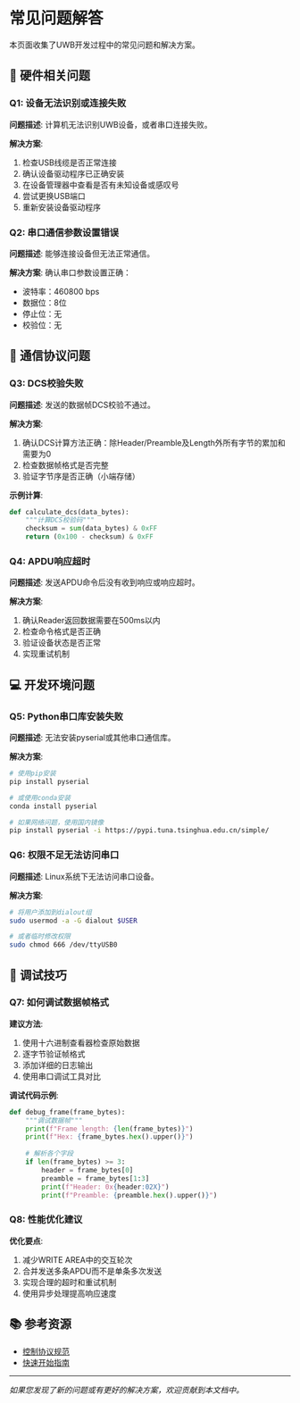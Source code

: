 # 常见问题解答

本页面收集了UWB开发过程中的常见问题和解决方案。

## 🔧 硬件相关问题

### Q1: 设备无法识别或连接失败

**问题描述**: 计算机无法识别UWB设备，或者串口连接失败。

**解决方案**:
1. 检查USB线缆是否正常连接
2. 确认设备驱动程序已正确安装
3. 在设备管理器中查看是否有未知设备或感叹号
4. 尝试更换USB端口
5. 重新安装设备驱动程序

### Q2: 串口通信参数设置错误

**问题描述**: 能够连接设备但无法正常通信。

**解决方案**:
确认串口参数设置正确：
- 波特率：460800 bps
- 数据位：8位
- 停止位：无
- 校验位：无

## 📡 通信协议问题

### Q3: DCS校验失败

**问题描述**: 发送的数据帧DCS校验不通过。

**解决方案**:
1. 确认DCS计算方法正确：除Header/Preamble及Length外所有字节的累加和需要为0
2. 检查数据帧格式是否完整
3. 验证字节序是否正确（小端存储）

**示例计算**:
```python
def calculate_dcs(data_bytes):
    """计算DCS校验码"""
    checksum = sum(data_bytes) & 0xFF
    return (0x100 - checksum) & 0xFF
```

### Q4: APDU响应超时

**问题描述**: 发送APDU命令后没有收到响应或响应超时。

**解决方案**:
1. 确认Reader返回数据需要在500ms以内
2. 检查命令格式是否正确
3. 验证设备状态是否正常
4. 实现重试机制

## 💻 开发环境问题

### Q5: Python串口库安装失败

**问题描述**: 无法安装pyserial或其他串口通信库。

**解决方案**:
```bash
# 使用pip安装
pip install pyserial

# 或使用conda安装
conda install pyserial

# 如果网络问题，使用国内镜像
pip install pyserial -i https://pypi.tuna.tsinghua.edu.cn/simple/
```

### Q6: 权限不足无法访问串口

**问题描述**: Linux系统下无法访问串口设备。

**解决方案**:
```bash
# 将用户添加到dialout组
sudo usermod -a -G dialout $USER

# 或者临时修改权限
sudo chmod 666 /dev/ttyUSB0
```

## 🐛 调试技巧

### Q7: 如何调试数据帧格式

**建议方法**:
1. 使用十六进制查看器检查原始数据
2. 逐字节验证帧格式
3. 添加详细的日志输出
4. 使用串口调试工具对比

**调试代码示例**:
```python
def debug_frame(frame_bytes):
    """调试数据帧"""
    print(f"Frame length: {len(frame_bytes)}")
    print(f"Hex: {frame_bytes.hex().upper()}")
    
    # 解析各个字段
    if len(frame_bytes) >= 3:
        header = frame_bytes[0]
        preamble = frame_bytes[1:3]
        print(f"Header: 0x{header:02X}")
        print(f"Preamble: {preamble.hex().upper()}")
```

### Q8: 性能优化建议

**优化要点**:
1. 减少WRITE AREA中的交互轮次
2. 合并发送多条APDU而不是单条多次发送
3. 实现合理的超时和重试机制
4. 使用异步处理提高响应速度

## 📚 参考资源

- [控制协议规范](../protocol/control-protocol.md)
- [快速开始指南](quick-start.md)


---

*如果您发现了新的问题或有更好的解决方案，欢迎贡献到本文档中。*